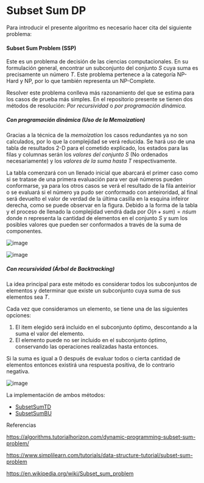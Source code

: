 # Subset Sum DP

Para introducir el presente algoritmo es necesario hacer cita del siguiente problema: 

#### Subset Sum Problem (SSP)

Este es un problema de decisión de las ciencias computacionales. En su formulación general, encontrar un subconjunto del conjunto $S$ cuya suma es precisamente un número $T$. Este problema pertenece a la categoría NP-Hard y NP, por lo que también representa un NP-Complete.

Resolver este problema conlleva más razonamiento del que se estima para los casos de prueba más simples. En el repositorio presente se tienen dos métodos de resolución: *Por recursividad* o *por programación dinámica.*

##### Con programación dinámica (Uso de la *Memoization*)

Gracias a la técnica de la *memoization* los casos redundantes ya no son calculados, por lo que la complejidad se verá reducida. Se hará uso de una tabla de resultados 2-D para el cometido explicado, los estados para las filas y columnas serán los *valores del conjunto $S$* (No ordenados necesariamente) y los *valores de la suma hasta $T$* respectivamente.

La tabla comenzará con un llenado inicial que abarcará el primer caso como si se tratase de una primera evaluación para ver qué números pueden conformarse, ya para los otros casos se verá el resultado de la fila anteirior o se evaluará si el número ya pudo ser conformado con anteiroridad, al final será devuelto el valor de verdad de la última casilla en la esquina infeiror derecha, como se puede observar en la figura. Debido a la forma de la tabla y el proceso de llenado la complejidad vendrá dada por $O(n+sum) = n \dot sum$ donde n representa la cantidad de elementos en el conjunto $S$ y sum los posibles valores que pueden ser conformados a través de la suma de componentes.

![image](https://user-images.githubusercontent.com/101998948/197376119-e889b1c7-dd04-4804-bc69-c1d5c543c090.png)

![image](https://user-images.githubusercontent.com/101998948/197376126-8bf6d532-fa9c-4d30-89f6-733a306436a9.png)

##### Con recursividad (Árbol de Backtracking)

La idea principal para este método es considerar todos los subconjuntos de elementos y determinar que existe un subconjunto cuya suma de sus elementos sea $T$.

Cada vez que consideramos un elemento, se tiene una de las siguientes opciones:
1. El item elegido será incluido en el subconjunto óptimo, descontando a la suma el valor del elemento.
2. El elemento puede no ser incluido en el subconjunto óptimo, conservando las operaciones realizadas hasta entonces.

Si la suma es igual a 0 después de evaluar todos o cierta cantidad de elementos entonces existirá una respuesta positiva, de lo contrario negativa.

![image](https://user-images.githubusercontent.com/101998948/197376819-a9a7ff69-3558-4c4c-974d-9bfd6455387e.png)

La implementación de ambos métodos:

- [SubsetSumTD](https://github.com/AnderMichael/Algoritmica/blob/main/Programaci%C3%B3n_Din%C3%A1mica/SubsetSumDP/SubsetSumTD.cpp)
- [SubsetSumBU](https://github.com/AnderMichael/Algoritmica/blob/main/Programaci%C3%B3n_Din%C3%A1mica/SubsetSumDP/SubsetSumBU.cpp)

Referencias

https://algorithms.tutorialhorizon.com/dynamic-programming-subset-sum-problem/

https://www.simplilearn.com/tutorials/data-structure-tutorial/subset-sum-problem

https://en.wikipedia.org/wiki/Subset_sum_problem
